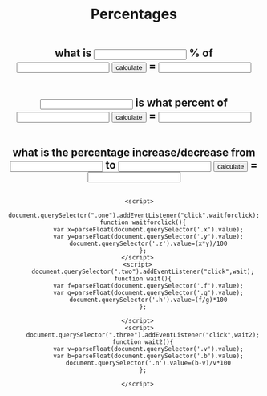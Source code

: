    <!DOCTYPE html>
 <html lang="en">
 <head>
   <meta charset="UTF-8">
   <meta name="viewport" content="width=device-width, initial-scale=1.0">
   <title>Document</title>
   <style>
      html, body {
         display: flex;
         flex-direction: column;
         align-items: center;
         text-align: center;
         justify-content: center;
         height: 100vh;

      }
   </style>
   

 </head>
 <body>
   <h1>Percentages</h1>
   <h2>what is <input class="x"> % of <input class="y"> <button class="one">calculate</button> = <input class="z"readonly> </h2>
     
   <h2><input class="f"> is what percent of <input class="g"> <button class="two">calculate</button> = <input class="h"readonly>  </h2>
      
   <h2>what is the percentage increase/decrease from <input class="v"> to <input class="b"> <button class="three">calculate</button> = <input class="n" readonly> </h2>
      
       <script>
         document.querySelector(".one").addEventListener("click",waitforclick);
         function waitforclick(){
            var x=parseFloat(document.querySelector('.x').value);
            var y=parseFloat(document.querySelector('.y').value);
            document.querySelector('.z').value=(x*y)/100
         };
      </script>
      <script>
         document.querySelector(".two").addEventListener("click",wait);
         function wait(){
            var f=parseFloat(document.querySelector('.f').value);
            var g=parseFloat(document.querySelector('.g').value);
            document.querySelector('.h').value=(f/g)*100
         };
   
      </script>
       <script>
         document.querySelector(".three").addEventListener("click",wait2);
         function wait2(){
            var v=parseFloat(document.querySelector('.v').value);
            var b=parseFloat(document.querySelector('.b').value);
            document.querySelector('.n').value=(b-v)/v*100
         };
   
      </script>
 </body>
 </html>
